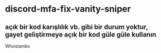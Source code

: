 # discord-mfa-fix-vanity-sniper
açık bir kod karışlılık vb. gibi bir durum yoktur, gayet geliştirmeye açık bir kod güle güle kullanın
-----------------------------------------------------------------------------------------------------
Whoislambo
